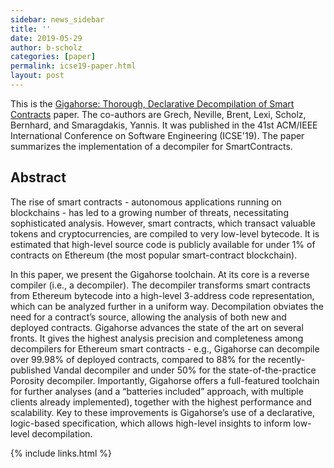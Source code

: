 ```yaml
---
sidebar: news_sidebar
title: ''
date: 2019-05-29
author: b-scholz
categories: [paper]
permalink: icse19-paper.html
layout: post
---
```

This is the [Gigahorse: Thorough, Declarative Decompilation of Smart
Contracts](https://www.nevillegrech.com/assets/pdf/gigahorse-icse.pdf) paper.
The co-authors are Grech, Neville, Brent, Lexi, Scholz, Bernhard, and Smaragdakis, Yannis.
It was published in the 41st ACM/IEEE International Conference on Software Engineering (ICSE'19). 
The paper summarizes the implementation of a decompiler for SmartContracts. 

## Abstract 
The rise of smart contracts - autonomous applications running on blockchains - has led to a growing number of threats, necessitating sophisticated analysis. However, smart contracts, which transact valuable tokens and cryptocurrencies, are compiled to very low-level bytecode. It is estimated that high-level source code is publicly available for under 1% of contracts on Ethereum (the most popular smart-contract blockchain).

In this paper, we present the Gigahorse toolchain. At its core is a reverse compiler (i.e., a decompiler). The decompiler transforms smart contracts from Ethereum bytecode into a high-level 3-address code representation, which can be analyzed further in a uniform way. Decompilation obviates the need for a contract’s source, allowing the analysis of both new and deployed contracts. Gigahorse advances the state of the art on several fronts. It gives the highest analysis precision and completeness among decompilers for Ethereum smart contracts - e.g., Gigahorse can decompile over 99.98% of deployed contracts, compared to 88% for the recently-published Vandal decompiler and under 50% for the state-of-the-practice Porosity decompiler. Importantly, Gigahorse offers a full-featured toolchain for further analyses (and a “batteries included” approach, with multiple clients already implemented), together with the highest performance and scalability. Key to these improvements is Gigahorse’s use of a declarative, logic-based specification, which allows high-level insights to inform low-level decompilation.


{% include links.html %}

